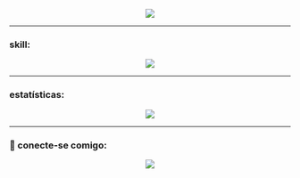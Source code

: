 

<p align="center">
  <img src="https://readme-typing-svg.herokuapp.com?size=30&color=1E90FF&center=true&vCenter=true&width=600&height=50&lines=Hi!+I'm+Vanessa;I'm+studying+Software+Engineering;in+the+3rd+semester;I+focus+on+Front-End;+and+I'm+always+learning&duration=1500&colors=1E90FF,00BFFF,0000FF,4169E1,4682B4" />
</p>

---

### skill:
<p align="center">
  <img src="https://skillicons.dev/icons?i=html,css,js,react,tailwind,cpp,linux" />
</p>

---

### estatísticas:
<p align="center">
  <img src="https://github-readme-stats.vercel.app/api/top-langs/?username=codebynessa&layout=compact&theme=radical" />
</p>

---
### 🔗 conecte-se comigo:
<p align="center">
  <a href="https://linkedin.com/in/vanessa-f-ferreira">
    <img src="https://img.shields.io/badge/-LinkedIn-0e76a8?style=for-the-badge&logo=linkedin&logoColor=white">
  </a>
</p>
